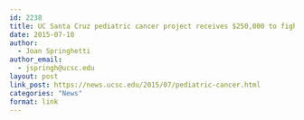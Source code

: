 ```yaml
---
id: 2238
title: UC Santa Cruz pediatric cancer project receives $250,000 to fight high-risk neuroblastoma
date: 2015-07-10
author:
  - Joan Springhetti
author_email:
  - jspringh@ucsc.edu
layout: post
link_post: https://news.ucsc.edu/2015/07/pediatric-cancer.html
categories: "News"
format: link
---
```

